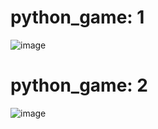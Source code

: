 # python_game: 1
![image](https://github.com/user-attachments/assets/30d67d5c-3f3f-4450-92e0-d595b579235e)

# python_game: 2
![image](https://github.com/user-attachments/assets/f27b22c2-a3f6-4ad5-b682-6e0a998a071f)


